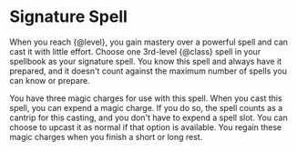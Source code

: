 # Signature Spell
When you reach {@level}, you gain mastery over a powerful spell and can cast it with little effort.
Choose one 3rd-level {@class} spell in your spellbook as your signature spell.
You know this spell and always have it prepared, and it doesn't count against the maximum number of spells you can know or prepare.

You have three magic charges for use with this spell.
When you cast this spell, you can expend a magic charge.
If you do so, the spell counts as a cantrip for this casting, and you don't have to expend a spell slot.
You can choose to upcast it as normal if that option is available.
You regain these magic charges when you finish a short or long rest.
